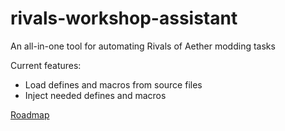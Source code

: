 # rivals-workshop-assistant

An all-in-one tool for automating Rivals of Aether modding tasks

Current features:

- Load defines and macros from source files
- Inject needed defines and macros

[Roadmap](https://github.com/Rivals-Workshop-Community-Projects/rivals-workshop-assistant/issues)